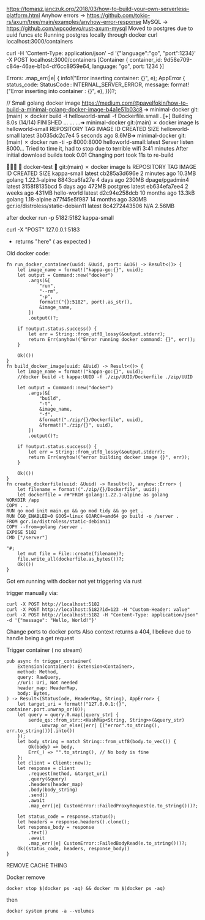 https://tomasz.janczuk.org/2018/03/how-to-build-your-own-serverless-platform.html
Anyhow errors -> https://github.com/tokio-rs/axum/tree/main/examples/anyhow-error-response
MySQL -> https://github.com/wpcodevo/rust-axum-mysql
Moved to postgres due to uuid funcs etc
Running postgres locally through docker
 curl localhost:3000/containers

curl -H 'Content-Type: application/json' -d '{"language":"go", "port":1234}' -X POST localhost:3000/containers
[Container { container_id: 9d58e709-c84e-46ae-b1b4-df6cc8959e64, language: "go", port: 1234 }]

Errors:
 .map_err(|e| {
        info!("Error inserting container: {}", e);
        AppError {
        status_code: StatusCode::INTERNAL_SERVER_ERROR,
        message: format!("Error inserting into container : {}", e),
    }})?;

// Small golang docker image
https://medium.com/@pavelfokin/how-to-build-a-minimal-golang-docker-image-b4a1e51b03c8
➜  minimal-docker git:(main) ✗ docker build -t helloworld-small -f Dockerfile.small .
[+] Building 8.0s (14/14) FINISHED
...
...
...➜  minimal-docker git:(main) ✗ docker image ls helloworld-small
REPOSITORY         TAG       IMAGE ID       CREATED         SIZE
helloworld-small   latest    3b035dc2c7e4   5 seconds ago   8.6MB➜  minimal-docker git:(main) ✗ docker run -ti -p 8000:8000 helloworld-small:latest
Server listen 8000...
Tried to time it, had to stop due to terrible wifi 
3:41 minutes
After initial download builds took 0.01
Changing port took 11s to re-build

   docker-test   git:(main) ✗ docker image ls
REPOSITORY                          TAG             IMAGE ID       CREATED         SIZE
kappa-small                         latest          cb285a3d696e   2 minutes ago   10.3MB
golang                              1.22.1-alpine   8843ca6fa27e   4 days ago      230MB
dpage/pgadmin4                      latest          3158f8135bcd   5 days ago      472MB
postgres                            latest          eb634efa7ee4   2 weeks ago     431MB
hello-world                         latest          d2c94e258dcb   10 months ago   13.3kB
golang                              1.18-alpine     a77f45e5f987   14 months ago   330MB
gcr.io/distroless/static-debian11   latest          8c4272443506   N/A             2.56MB

after docker run -p 5182:5182 kappa-small 

curl -X "POST" 127.0.0.1:5183 

- returns "here" ( as expected ) 

Old docker code:
```
fn run_docker_container(uuid: &Uuid, port: &u16) -> Result<()> {
    let image_name = format!("kappa-go:{}", uuid);
    let output = Command::new("docker")
        .args(&[
            "run",
            "--rm",
            "-p",
            format!("{}:5182", port).as_str(),
            &image_name,
        ])
        .output()?;

    if !output.status.success() {
        let err = String::from_utf8_lossy(&output.stderr);
        return Err(anyhow!("Error running docker command: {}", err));
    }

    Ok(())
}
fn build_docker_image(uuid: &Uuid) -> Result<()> {
    let image_name = format!("kappa-go:{}", uuid);
    //docker build -t kappa:UUID -f ./zip/UUID/Dockerfile ./zip/UUID

    let output = Command::new("docker")
        .args(&[
            "build",
            "-t",
            &image_name,
            "-f",
            &format!("./zip/{}/Dockerfile", uuid),
            &format!("./zip/{}", uuid),
        ])
        .output()?;

    if !output.status.success() {
        let err = String::from_utf8_lossy(&output.stderr);
        return Err(anyhow!("error building docker image {}", err));
    }

    Ok(())
}
fn create_dockerfile(uuid: &Uuid) -> Result<(), anyhow::Error> {
    let filename = format!("./zip/{}/Dockerfile", uuid);
    let dockerfile = r#"FROM golang:1.22.1-alpine as golang
WORKDIR /app
COPY . . 
RUN go mod init main.go && go mod tidy && go get .
RUN CGO_ENABLED=0 GOOS=linux GOARCH=amd64 go build -o /server . 
FROM gcr.io/distroless/static-debian11
COPY --from=golang /server .
EXPOSE 5182
CMD ["/server"]

"#;
    let mut file = File::create(filename)?;
    file.write_all(dockerfile.as_bytes())?;
    Ok(())
}
```
Got em running with docker 
not yet triggering via rust 

trigger manually via:
```
curl -X POST http://localhost:5182
curl -X POST http://localhost:5182?id=123 -H "Custom-Header: value"
curl -X POST http://localhost:5182 -H "Content-Type: application/json" -d '{"message": "Hello, World!"}'
```
Change ports to docker ports
Also context returns a 404, I believe due to handle being a get request




Trigger container ( no stream) 
```
pub async fn trigger_container(
    Extension(container): Extension<Container>,
    method: Method,
    query: RawQuery,
    //uri: Uri, Not needed
    header_map: HeaderMap,
    body: Bytes,
) -> Result<(StatusCode, HeaderMap, String), AppError> {
    let target_uri = format!("127.0.0.1:{}", container.port.unwrap_or(0));
    let query = query.0.map(|query_str| {
        serde_qs::from_str::<HashMap<String, String>>(&query_str)
            .unwrap_or_else(|err| [("error".to_string(), err.to_string())].into())
    });
    let body_string = match String::from_utf8(body.to_vec()) {
        Ok(body) => body,
        Err(_) => "".to_string(), // No body is fine
    };
    let client = Client::new();
    let response = client
        .request(method, &target_uri)
        .query(&query)
        .headers(header_map)
        .body(body_string)
        .send()
        .await
        .map_err(|e| CustomError::FailedProxyRequest(e.to_string()))?;

    let status_code = response.status();
    let headers = response.headers().clone();
    let response_body = response
        .text()
        .await
        .map_err(|e| CustomError::FailedBodyRead(e.to_string()))?;
    Ok((status_code, headers, response_body))
}
```
REMOVE CACHE THING





Docker remove 
```
docker stop $(docker ps -aq) && docker rm $(docker ps -aq)
```
then
```
docker system prune -a --volumes
```
